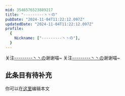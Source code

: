 ```yaml
---
mid: 3546576523889217
title: "---------丶丶の"
pubDate: "2024-11-04T11:22:12.097Z"
updatedDate: "2024-11-04T11:22:12.097Z"
profile:
  {
    Nickname: ["---------丶丶の"],
  }
---
```


关注[---------丶丶の](https://space.bilibili.com/3546576523889217)谢谢喵~ 关注[---------丶丶の](https://space.bilibili.com/3546576523889217)谢谢喵~

## 此条目有待补充
你可以在[这里](https://github.com/Yuhanawa/VTuber.ICU/edit/master/src/content/v/---------丶丶の/index.md)编辑本文
